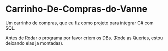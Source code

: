 # Carrinho-De-Compras-do-Vanne
Um carrinho de compras, que eu fiz como projeto para integrar C# com SQL.

Antes de Rodar o programa por favor criem os DBs. (Rode as Queries, estou deixando elas ja montadas).
